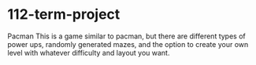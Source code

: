 # 112-term-project
Pacman
This is a game similar to pacman, but there are different types of power ups, randomly generated mazes, and the option to create your own level with whatever difficulty and layout you want.
